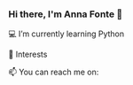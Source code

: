 ### Hi there, I'm Anna Fonte 🙂



💻 I’m currently learning Python 

💭 Interests

📫 You can reach me on: 
